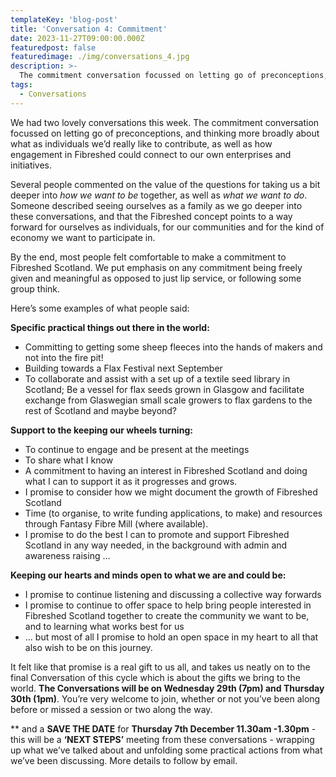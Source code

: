 ```yaml
---
templateKey: 'blog-post'
title: 'Conversation 4: Commitment'
date: 2023-11-27T09:00:00.000Z
featuredpost: false
featuredimage: ./img/conversations_4.jpg
description: >-
  The commitment conversation focussed on letting go of preconceptions, and thinking more broadly about what as individuals we’d like to contribute.
tags:
  - Conversations
---
```

We had two lovely conversations this week.  The commitment conversation focussed on letting go of preconceptions, and thinking more broadly about what as individuals we’d really like to contribute, as well as how engagement in Fibreshed could connect to our own enterprises and initiatives. 

Several people commented on the value of the questions for taking us a bit deeper into _how we want to be_ together, as well as _what we want to do_. Someone described seeing ourselves as a family as we go deeper into these conversations, and that the Fibreshed concept points to a way forward for ourselves as individuals, for our communities and for the kind of economy we want to participate in.  

By the end, most people felt comfortable to make a commitment to Fibreshed Scotland.  We put emphasis on any commitment being freely given and meaningful as opposed to just lip service, or following some group think. 

Here’s some examples of what people said: 

**Specific practical things out there in the world:**

* Committing to getting some sheep fleeces into the hands of makers and not into the fire pit!
* Building towards a Flax Festival next September
* To collaborate and assist with a set up of a textile seed library in Scotland;  Be a vessel for flax seeds grown in Glasgow and facilitate exchange from Glaswegian small scale growers to flax gardens to the rest of Scotland and maybe beyond?

**Support to the keeping our wheels turning:**

* To continue to engage and be present at the meetings
* To share what I know
* A commitment to having an interest in Fibreshed Scotland and doing what I can to support it as it progresses and grows.
* I promise to consider how we might document the growth of Fibreshed Scotland
* Time (to organise, to write funding applications, to make) and resources through Fantasy Fibre Mill (where available).
* I promise to do the best I can to promote and support Fibreshed Scotland in any way needed, in the background with admin and awareness raising …

**Keeping our hearts and minds open to what we are and could be:**

* I promise to continue listening and discussing a collective way forwards 
* I promise to continue to offer space to help bring people interested in Fibreshed Scotland together to create the community we want to be, and to learning what works best for us
* … but most of all I promise to hold an open space in my heart to all that also wish to be on this journey. 

It felt like that promise is a real gift to us all, and takes us neatly on to the final Conversation of this cycle which is about the gifts we bring to the world. **The Conversations will be on Wednesday 29th (7pm) and Thursday 30th (1pm)**.  You’re very welcome to join, whether or not you’ve been along before or missed a session or two along the way. 

** and a **SAVE THE DATE** for **Thursday 7th December 11.30am -1.30pm** - this will be a **‘NEXT STEPS’** meeting from these conversations - wrapping up what we’ve talked about and unfolding some practical actions from what we’ve been discussing. More details to follow by email. 
